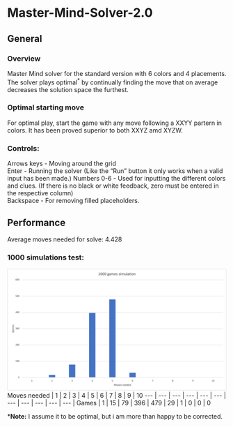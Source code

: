 # Master-Mind-Solver-2.0
## General
### Overview
Master Mind solver for the standard version with 6 colors and 4 placements. The solver plays optimal<sup>*</sup> by continually finding the move that on average decreases the solution space the furthest.
### Optimal starting move
For optimal play, start the game with any move following a XXYY partern in colors. It has been proved superior to both XXYZ amd XYZW. <br/>
### Controls:
Arrows keys - Moving around the grid<br/>
Enter - Running the solver (Like the “Run” button it only works when a valid input has been made.)
Numbers 0-6 - Used for inputting the different colors and clues. (If there is no black or white feedback, zero must be entered in the respective column)<br/>
Backspace - For removing filled placeholders.
## Performance
Average moves needed for solve: 4.428
### 1000 simulations test:
<img src="https://github.com/hojmax/Master-Mind-Solver-2.0/blob/main/images/1000sim.png">
Moves needed | 1 | 2 | 3 | 4 | 5 | 6 | 7 | 8 | 9 | 10
--- | --- | --- | --- | --- | --- | --- | --- | --- | --- | --- |
Games | 1 | 15 | 79 | 396 | 479 | 29 | 1 | 0 | 0 | 0

***Note:** I assume it to be optimal, but i am more than happy to be corrected. 

